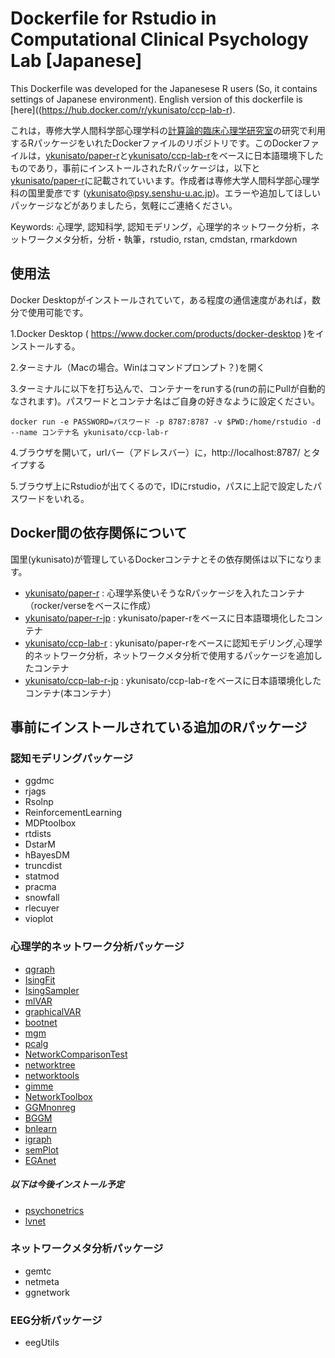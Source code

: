 # Dockerfile for Rstudio in Computational Clinical Psychology Lab [Japanese]

This Dockerfile was developed for the Japanesese R users (So, it contains settings of Japanese environment). English version of this dockerfile is [here]((https://hub.docker.com/r/ykunisato/ccp-lab-r).

これは，専修大学人間科学部心理学科の[計算論的臨床心理学研究室](https://kunisatolab.github.io/main/index.html)の研究で利用するRパッケージをいれたDockerファイルのリポジトリです。このDockerファイルは，[ykunisato/paper-r](https://hub.docker.com/r/ykunisato/paper-r)と[ykunisato/ccp-lab-r](https://hub.docker.com/r/ykunisato/ccp-lab-r)をベースに日本語環境下したものであり，事前にインストールされたRパッケージは，以下と[ykunisato/paper-r](https://hub.docker.com/r/ykunisato/paper-r)に記載されていいます。作成者は専修大学人間科学部心理学科の国里愛彦です (ykunisato@psy.senshu-u.ac.jp)。エラーや追加してほしいパッケージなどがありましたら，気軽にご連絡ください。

Keywords: 心理学, 認知科学, 認知モデリング，心理学的ネットワーク分析，ネットワークメタ分析，分析・執筆，rstudio, rstan, cmdstan, rmarkdown

## 使用法

Docker Desktopがインストールされていて，ある程度の通信速度があれば，数分で使用可能です。

1.Docker Desktop ( https://www.docker.com/products/docker-desktop )をインストールする。

2.ターミナル（Macの場合。Winはコマンドプロンプト？)を開く

3.ターミナルに以下を打ち込んで、コンテナーをrunする(runの前にPullが自動的なされます)。パスワードとコンテナ名はご自身の好きなように設定ください。

```
docker run -e PASSWORD=パスワード -p 8787:8787 -v $PWD:/home/rstudio -d --name コンテナ名 ykunisato/ccp-lab-r
```

4.ブラウザを開いて，urlバー（アドレスバー）に，http://localhost:8787/ とタイプする

5.ブラウザ上にRstudioが出てくるので，IDにrstudio，パスに上記で設定したパスワードをいれる。

## Docker間の依存関係について

国里(ykunisato)が管理しているDockerコンテナとその依存関係は以下になります。

- [ykunisato/paper-r](https://hub.docker.com/r/ykunisato/paper-r) : 心理学系使いそうなRパッケージを入れたコンテナ（rocker/verseをベースに作成）
- [ykunisato/paper-r-jp](https://hub.docker.com/r/ykunisato/paper-r-jp) : ykunisato/paper-rをベースに日本語環境化したコンテナ
- [ykunisato/ccp-lab-r](https://hub.docker.com/r/ykunisato/ccp-lab-r) : ykunisato/paper-rをベースに認知モデリング,心理学的ネットワーク分析，ネットワークメタ分析で使用するパッケージを追加したコンテナ
- [ykunisato/ccp-lab-r-jp](https://hub.docker.com/r/ykunisato/ccp-lab-rjp) : ykunisato/ccp-lab-rをベースに日本語環境化したコンテナ(本コンテナ）

## 事前にインストールされている追加のRパッケージ
### 認知モデリングパッケージ

- ggdmc
- rjags
- Rsolnp
- ReinforcementLearning
- MDPtoolbox
- rtdists
- DstarM
- hBayesDM
- truncdist
- statmod
- pracma
- snowfall
- rlecuyer
- vioplot

### 心理学的ネットワーク分析パッケージ

- [qgraph](https://cran.r-project.org/web/packages/qgraph/index.html)
- [IsingFit](https://cran.r-project.org/web/packages/IsingFit/index.html)
- [IsingSampler](https://cran.r-project.org/web/packages/IsingSampler/index.html)
- [mlVAR](https://cran.r-project.org/web/packages/mlVAR/index.html)
- [graphicalVAR](https://cran.r-project.org/web/packages/graphicalVAR/index.html)
- [bootnet](https://cran.r-project.org/web/packages/bootnet/index.html)
- [mgm](https://cran.r-project.org/web/packages/mgm/index.html)
- [pcalg](https://cran.r-project.org/web/packages/pcalg/index.html)
- [NetworkComparisonTest](https://cran.r-project.org/web/packages/NetworkComparisonTest/index.html)
- [networktree](https://cran.r-project.org/web/packages/networktree/index.html)
- [networktools](https://cran.r-project.org/web/packages/networktools/index.html)
- [gimme](https://cran.r-project.org/web/packages/gimme/index.html)
- [NetworkToolbox](https://cran.r-project.org/web/packages/NetworkToolbox/index.html)
- [GGMnonreg](https://github.com/donaldRwilliams/GGMnonreg)
- [BGGM](https://github.com/donaldRwilliams/BGGM)
- [bnlearn](https://cran.r-project.org/web/packages/bnlearn/index.html)
- [igraph](https://cran.r-project.org/web/packages/igraph/index.html)
- [semPlot](https://cran.r-project.org/web/packages/semPlot/index.html)
- [EGAnet](https://cran.r-project.org/web/packages/EGAnet/index.html)

##### 以下は今後インストール予定
- [psychonetrics](https://github.com/SachaEpskamp/psychonetrics)
- [lvnet](https://cran.r-project.org/web/packages/lvnet/index.html)

### ネットワークメタ分析パッケージ

- gemtc
- netmeta
- ggnetwork

### EEG分析パッケージ

- eegUtils
